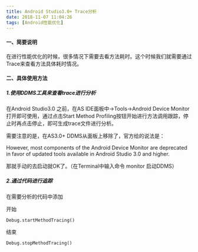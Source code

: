 ```yaml
---
title: Android Studio3.0+ Trace分析
date: 2018-11-07 11:04:26
tags: [Android性能优化]
---
```


#### 一、简要说明
在进行性能优化的时候，很多情况下需要去看方法耗时。这个时候我们就需要通过Trace来查看方法具体耗时情况。

#### 二、具体使用方法

##### 1.使用DDMS工具来查看trace进行分析

在Android Studio3.0 之前，在AS IDE面板中->Tools->Android Device Monitor 打开即可使用，通过点击Start Method Profiling按钮开始进行方法调用跟踪，停止时再点击停止，即可生成trace文件进行分析。

需要注意的是，在AS3.0+ DDMS从面板上移除了，官方给的说法是：

However, most components of the Android Device Monitor are deprecated in favor of updated tools available in Android Studio 3.0 and higher.

那就手动的去启动就OK了。（在Terminal中输入命令 monitor 启动DDMS）

##### 2.通过代码进行追踪

在需要分析的代码中添加

开始

	Debug.startMethodTracing()

结束

	Debug.stopMethodTracing()
	
	
